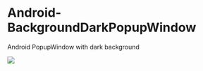# Android-BackgroundDarkPopupWindow
Android PopupWindow with dark background

![](https://github.com/BakerJQ/Android-BackgroundDarkPopupWindow/raw/master/Screenshots/show.gif)
